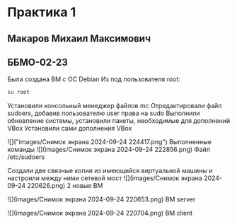 # Практика 1
## Макаров Михаил Максимович
## ББМО-02-23
Была создана ВМ с ОС Debian
Из под пользователя root: 
```bash
su root
```
Установили консольный менеджер файлов mc
Отредактировали файл sudoers, добавив пользователю user права на sudo
Выполнили обновление системы, установили пакеты, необходимые для дополнений VBox
Установили сами дополнения VBox

![]("images/Снимок экрана 2024-09-24 224417.png")
Выполненные команды
![](images/Снимок экрана 2024-09-24 222856.png)
Файл /etc/sudoers

Создали две связные копии из имеющийся виртуальной машины и настроили между ними сетевой мост
![](images/Снимок экрана 2024-09-24 220626.png)
2 новые ВМ

![](images/Снимок экрана 2024-09-24 220653.png)
ВМ server

![](images/Снимок экрана 2024-09-24 220704.png)
ВМ client
